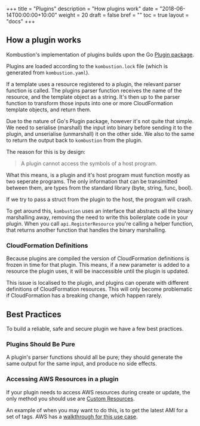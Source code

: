 +++
title = "Plugins"
description = "How plugins work"
date = "2018-06-14T00:00:00+10:00"
weight = 20
draft = false
bref = ""
toc = true
layout  = "docs"
+++

## How a plugin works

Kombustion's implementation of plugins builds upon the Go [Plugin package][1].

Plugins are loaded according to the `kombustion.lock` file (which is generated from `kombustion.yaml`).

If a template uses a resource registered to a plugin, the relevant parser function is called. The
plugins parser function receives the name of the resource, and the template object as a string. It's
then up to the parser function to transform those inputs into one or more CloudFormation template objects, and
return them.

Due to the nature of Go's Plugin package, however it's not quite that simple. We need to serialise
(marshall) the input into binary before sending it to the plugin, and unserialise (unmarshall) it
on the other side. We also to the same to return the output back to `kombustion` from the plugin.

The reason for this is by design:
> A plugin cannot access the symbols of a host program.

What this means, is a plugin and it's host program must function mostly as two seperate programs. The
only information that can be transimitted between them, are types from the standard library (byte, string, func, bool).

If we try to pass a struct from the plugin to the host, the program will crash.

To get around this, `kombustion` uses an interface that abstracts all the binary marshalling away,
removing the need to write this boilerplate code in your plugin. When you call `api.RegisterResource` you're
calling a helper function, that returns another function that handles the binary marshalling.


### CloudFormation Definitions

Because plugins are compiled the version of CloudFormation definitions is frozen in time for that plugin.
This means, if a new parameter is added to a resource the plugin uses, it will be inaccessible until
the plugin is updated.

This issue is localised to the plugin, and plugins can operate with different definitions of CloudFormation
resources. This will only become problematic if CloudFormation has a breaking change, which happen rarely.

## Best Practices

To build a reliable, safe and secure plugin we have a few best practices.

### Plugins Should Be Pure

A plugin's parser functions should all be pure; they should generate the same output for the same input, and produce no side effects.

### Accessing AWS Resources in a plugin

If your plugin needs to access AWS resources during create or update, the only method you should
use are [Custom Resources][2].

An example of when you may want to do this, is to get the latest AMI for a set of tags. AWS has a [walkthrough for this use case][3].

[1]:	https://golang.org/pkg/plugin/
[2]:	https://docs.aws.amazon.com/AWSCloudFormation/latest/UserGuide/template-custom-resources.html
[3]:	https://docs.aws.amazon.com/AWSCloudFormation/latest/UserGuide/walkthrough-custom-resources-lambda-lookup-amiids.html